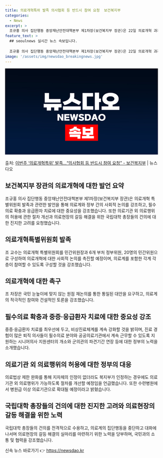 ```yaml
---
title: 의료개혁특위 발족 의사협회 등 반드시 참여 요청  보건복지부
categories:
  - News
excerpt: >
  조규홍 의사 집단행동 중앙재난안전대책본부 제1차장(보건복지부 장관)은 22일 의료개혁 과제에 대한 사회적 논…
feature_text: >
  ## seoulnews 실시간 뉴스 속보입니다.

  조규홍 의사 집단행동 중앙재난안전대책본부 제1차장(보건복지부 장관)은 22일 의료개혁 과제에 대한 사회적 논…
image: '/assets/img/newsdao_breakingnews.jpg'
---
```


![뉴스다오 속보](/assets/img/newsdao_breakingnews.jpg)

<p>출처: <a href="https://newsdao.kr/3640" rel="dofollow">이번주 ‘의료개혁특위’ 발족…“의사협회 등 반드시 참여 요청”  - 보건복지부</a> | 뉴스다오</p>

<h2 data-ke-size="size26">보건복지부 장관의 의료개혁에 대한 발언 요약</h2>
<p data-ke-size="size16">조규홍 의사 집단행동 중앙재난안전대책본부 제1차장(보건복지부 장관)은 의료개혁 특별위원회 발족과 관련한 발언을 통해 의료계와 정부 간의 사회적 논의를 강조하고, 필수의료 확충과 응급환자 치료에 대한 중요성을 강조했습니다. 또한 의료기관 외 의료행위의 허용에 관한 절차 개선과 의료현장의 갈등 해결을 위한 국립대학 총장들의 건의에 대한 진지한 고려를 요청했습니다.</p>

<h2 data-ke-size="size26">의료개혁특별위원회 발족</h2>
<p data-ke-size="size16">조 교수는 의료개혁 특별위원회를 민간위원장과 6개 부처 정부위원, 20명의 민간위원으로 구성하여 의료개혁에 대한 사회적 논의를 촉진할 예정이며, 의료계를 포함한 각계 각층이 참여할 수 있도록 구성할 것을 강조했습니다.</p>

<h2 data-ke-size="size26">의료개혁에 대한 촉구</h2>
<p data-ke-size="size16">조 차장은 국민 눈높이에 맞지 않는 원점 재논의를 통한 통일된 대안을 요구하고, 의료계의 적극적인 참여와 건설적인 토론을 강조했습니다.</p>

<h2 data-ke-size="size26">필수의료 확충과 중증·응급환자 치료에 대한 중요성 강조</h2>
<p data-ke-size="size16">중증·응급환자 치료를 최우선에 두고, 비상진료체계를 계속 강화할 것을 밝히며, 진료 경험이 많은 퇴직 의사들이 필수의료 분야와 공공의료기관에서 계속 근무할 수 있도록 지원하는 시니어의사 지원센터의 개소와 군의관의 파견기간 연장 등에 대한 정부의 노력을 소개했습니다.</p>

<h2 data-ke-size="size26">의료기관 외 의료행위의 허용에 대한 정부의 대응</h2>
<p data-ke-size="size16">의료법상 제한 완화를 통해 지자체의 인정이 없더라도 복지부가 인정하는 경우에도 의료기관 외 의료행위가 가능하도록 절차를 개선할 예정임을 언급했습니다. 또한 수련병원에서 병원급 이상 의료기관으로 확대될 예정이라고 밝혔습니다.</p>

<h2 data-ke-size="size26">국립대학 총장들의 건의에 대한 진지한 고려와 의료현장의 갈등 해결을 위한 노력</h2>
<p data-ke-size="size16">국립대학 총장들의 건의를 전격적으로 수용하고, 의료계의 집단행동을 중단하고 대화에 나서며 의료현장의 갈등 해결의 실마리를 마련하기 위한 노력을 당부하며, 국민과의 소통 및 협력을 강조했습니다.</p>
 

신속 뉴스 바로가기 👉 <a href="https://newsdao.kr" rel="dofollow">https://newsdao.kr</a>


